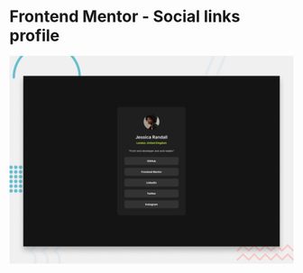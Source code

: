 # Frontend Mentor - Social links profile

![Design preview for the Social links profile coding challenge](./preview.jpg)

